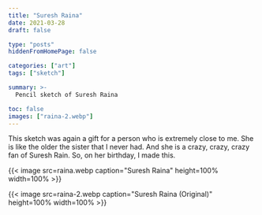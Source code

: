 ```yaml
---
title: "Suresh Raina"
date: 2021-03-28
draft: false

type: "posts"
hiddenFromHomePage: false

categories: ["art"]
tags: ["sketch"]

summary: >-
  Pencil sketch of Suresh Raina

toc: false
images: ["raina-2.webp"]
---
```


This sketch was again a gift for a person who is extremely close to me. She is like the older the sister that I never had. And she is a crazy, crazy, crazy fan of Suresh Rain. So, on her birthday, I made this.

{{< image src=raina.webp caption="Suresh Raina" height=100% width=100% >}}

{{< image src=raina-2.webp caption="Suresh Raina (Original)" height=100% width=100% >}}
